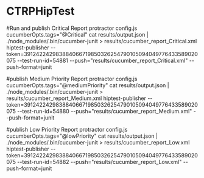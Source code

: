 # CTRPHipTest

#Run and publish Critical Report
protractor config.js cucumberOpts.tags="@Critical"
cat results/output.json | ./node_modules/.bin/cucumber-junit > results/cucumber_report_Critical.xml
hiptest-publisher --token=391242242983884066719850326254790105094049776433589020075 --test-run-id=54881  --push="results/cucumber_report_Critical.xml" --push-format=junit


#publish Medium Priority Report
protractor config.js cucumberOpts.tags="@mediumPriority"
cat results/output.json | ./node_modules/.bin/cucumber-junit > results/cucumber_report_Medium.xml
hiptest-publisher --token=391242242983884066719850326254790105094049776433589020075 --test-run-id=54880  --push="results/cucumber_report_Medium.xml" --push-format=junit

#publish Low Priority Report
protractor config.js cucumberOpts.tags="@lowPriority"
cat results/output.json | ./node_modules/.bin/cucumber-junit > results/cucumber_report_Low.xml
hiptest-publisher --token=391242242983884066719850326254790105094049776433589020075 --test-run-id=54882  --push="results/cucumber_report_Low.xml" --push-format=junit